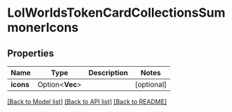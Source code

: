 # LolWorldsTokenCardCollectionsSummonerIcons

## Properties

Name | Type | Description | Notes
------------ | ------------- | ------------- | -------------
**icons** | Option<**Vec<i32>**> |  | [optional]

[[Back to Model list]](../README.md#documentation-for-models) [[Back to API list]](../README.md#documentation-for-api-endpoints) [[Back to README]](../README.md)


